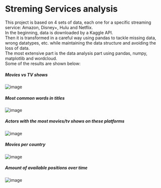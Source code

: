 # Streming Services analysis
This project is based on 4 sets of data, each one for a specific streaming service: Amazon, Disney+, Hulu and Netflix.  
In the beginning, data is downloaded by a Kaggle API.  
Then it is transformed in a careful way using pandas to tackle missing data, wrong datatypes, etc. while maintaining the data structure and avoiding the loss of data.  
The most extensive part is the data analysis part using pandas, numpy, matplotlib and wordcloud.  
Some of the results are shown below:  

##### Movies vs TV shows  
![image](https://github.com/dawidwojt/Data_Engineering/assets/99885611/f3f5b9ff-bd25-46bb-b933-b0aa8a0cd129)

##### Most common words in titles  
![image](https://github.com/dawidwojt/Data_Engineering/assets/99885611/072c80ef-570f-4099-8bdc-bea4c2e59939)

##### Actors with the most movies/tv shows on these platforms 
![image](https://github.com/dawidwojt/Data_Engineering/assets/99885611/4af00c0a-3d79-442d-8977-817781c72094)

##### Movies per country  
![image](https://github.com/dawidwojt/Data_Engineering/assets/99885611/8feec66f-fdf6-457c-bb0d-d745a4456d1c)

##### Amount of available positions over time
![image](https://github.com/dawidwojt/Data_Engineering/assets/99885611/0abd3776-737a-42fa-8250-ecd8c19d8d6e)
